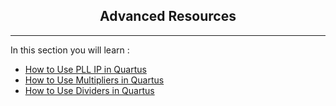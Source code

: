 <!-- <center><img src="http://mooc.e-yantra.org/img/eYantra_logo.svg" alt="e-yantra_logo" style="scale:75%;" /></center> -->

<style>
.back{
	position: fixed;
	width: 250px;
	height: 250px;
	top: 50%;
	left: 50%;
    margin-top: auto; 
    margin-left: auto; 
	opacity: 0.15;
    z-index: -1;
	}
</style>
<!-- <img src="http://mooc.e-yantra.org/img/EyantraLogoMini.png" class="back"> -->


<center><h2>Advanced Resources</h2></center>
<hr>

In this section you will learn : 
* [How to Use PLL IP in Quartus](https://www.youtube.com/watch?v=6sM-J7QMO1g&feature=youtu.be) 
* [How to Use Multipliers in Quartus](https://www.youtube.com/watch?v=i6VWKUMElH0&feature=youtu.be)
* [How to Use Dividers in Quartus](https://www.youtube.com/watch?v=LiFB1OuWb9A&feature=youtu.be) 